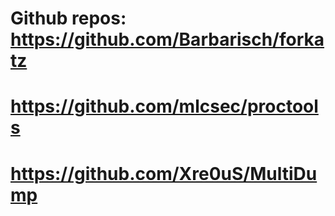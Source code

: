 # Github repos: https://github.com/Barbarisch/forkatz

# https://github.com/mlcsec/proctools

# https://github.com/Xre0uS/MultiDump
